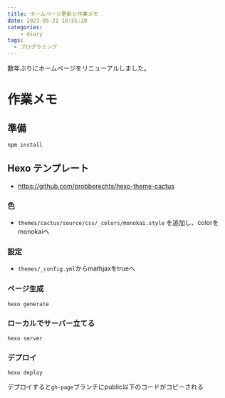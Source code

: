 ```yaml
---
title: ホームページ更新と作業メモ
date: 2023-05-21 16:55:28
categories:
    - diary
tags:
  - プログラミング
---
```


数年ぶりにホームページをリニューアルしました。

# 作業メモ

## 準備

```shell
npm install 
```

## Hexo テンプレート

- https://github.com/probberechts/hexo-theme-cactus

### 色

- `themes/cactus/source/css/_colors/monokai.style` を追加し、colorをmonokaiへ


### 設定

- `themes/_config.yml`からmathjaxをtrueへ


### ページ生成

```shell
hexo generate
```

### ローカルでサーバー立てる

```shell
hexo server
```

### デプロイ

```shell
hexo deploy
```

デプロイすると`gh-page`ブランチにpublic以下のコードがコピーされる


